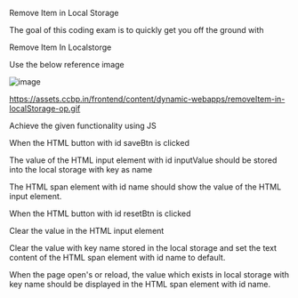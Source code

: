 Remove Item in Local Storage

The goal of this coding exam is to quickly get you off the ground with

Remove Item In Localstorge

Use the below reference image

![image](https://github.com/bukka5sandhya/Coding-Test-3-Javascript-Remove-Item-in-Local-storage/assets/133884532/74c4ca6d-14ed-424d-b1ec-a49c328582db)

https://assets.ccbp.in/frontend/content/dynamic-webapps/removeItem-in-localStorage-op.gif

Achieve the given functionality using JS

When the HTML button with id saveBtn is clicked

The value of the HTML input element with id inputValue should be stored into the local storage with key as name

The HTML span element with id name should show the value of the HTML input element.

When the HTML button with id resetBtn is clicked

Clear the value in the HTML input element

Clear the value with key name stored in the local storage and set the text content of the HTML span element with id name to default.

When the page open's or reload, the value which exists in local storage with key name should be displayed in the HTML span element with id name.
